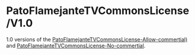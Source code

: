 # PatoFlamejanteTVCommonsLicense/V1.0
1.0 versions of the [PatoFlamejanteTVCommonsLicense-Allow-commertial)](/V1.0/PFTVC-allow-commertial.md) and [PatoFlamejanteTVCommonsLicense-No-commertial](/V1.0/PFTVC-no-commertial.md).
